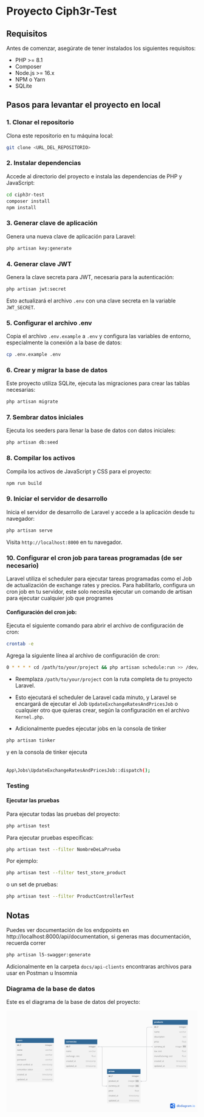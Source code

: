 # Proyecto Ciph3r-Test

## Requisitos
Antes de comenzar, asegúrate de tener instalados los siguientes requisitos:
- PHP >= 8.1
- Composer
- Node.js >= 16.x
- NPM o Yarn
- SQLite

## Pasos para levantar el proyecto en local

### 1. Clonar el repositorio
Clona este repositorio en tu máquina local:
```bash
git clone <URL_DEL_REPOSITORIO>
```

### 2. Instalar dependencias
Accede al directorio del proyecto e instala las dependencias de PHP y JavaScript:
```bash
cd ciph3r-test
composer install
npm install
```


### 3. Generar clave de aplicación
Genera una nueva clave de aplicación para Laravel:
```bash
php artisan key:generate
```

### 4. Generar clave JWT
Genera la clave secreta para JWT, necesaria para la autenticación:
```bash
php artisan jwt:secret
```

Esto actualizará el archivo `.env` con una clave secreta en la variable `JWT_SECRET`.

### 5. Configurar el archivo .env
Copia el archivo `.env.example` a `.env` y configura las variables de entorno, especialmente la conexión a la base de datos:
```bash
cp .env.example .env
```


### 6. Crear y migrar la base de datos
Este proyecto utiliza SQLite, ejecuta las migraciones para crear las tablas necesarias:
```bash
php artisan migrate
```

### 7. Sembrar datos iniciales
Ejecuta los seeders para llenar la base de datos con datos iniciales:
```bash
php artisan db:seed
```

### 8. Compilar los activos
Compila los activos de JavaScript y CSS para el proyecto:
```bash
npm run build
```

### 9. Iniciar el servidor de desarrollo
Inicia el servidor de desarrollo de Laravel y accede a la aplicación desde tu navegador:
```bash
php artisan serve
```
Visita `http://localhost:8000` en tu navegador.

### 10. Configurar el cron job para tareas programadas (de ser necesario)
Laravel utiliza el scheduler para ejecutar tareas programadas como el Job de actualización de exchange rates y precios. Para habilitarlo, configura un cron job en tu servidor, este solo necesita ejecutar un comando de artisan para ejecutar cualquier job que programes

#### Configuración del cron job:
Ejecuta el siguiente comando para abrir el archivo de configuración de cron:
```bash
crontab -e
```

Agrega la siguiente línea al archivo de configuración de cron:
```bash
0 * * * * cd /path/to/your/project && php artisan schedule:run >> /dev/null 2>&1
```

- Reemplaza `/path/to/your/project` con la ruta completa de tu proyecto Laravel.
- Esto ejecutará el scheduler de Laravel cada minuto, y Laravel se encargará de ejecutar el Job `UpdateExchangeRatesAndPricesJob` o cualquier otro que quieras crear, según la configuración en el archivo `Kernel.php`.

- Adicionalmente puedes ejecutar jobs en la consola de tinker

```bash
php artisan tinker

```
y en la consola de tinker ejecuta

```bash

App\Jobs\UpdateExchangeRatesAndPricesJob::dispatch();
```

### Testing

#### Ejecutar las pruebas
Para ejecutar todas las pruebas del proyecto:
```bash
php artisan test
```

Para ejecutar pruebas específicas:
```bash
php artisan test --filter NombreDeLaPrueba
```

Por ejemplo:
```bash
php artisan test --filter test_store_product
```

o un set de pruebas:
```bash
php artisan test --filter ProductControllerTest
```

## Notas
Puedes ver documentación de los endppoints en  http://localhost:8000/api/documentation, si generas mas documentación, recuerda correr 
```bash
php artisan l5-swagger:generate
```

Adicionalmente en la carpeta `docs/api-clients` encontraras archivos para usar en Postman u Insomnia

### Diagrama de la base de datos

Este es el diagrama de la base de datos del proyecto:

![Diagrama de la base de datos](docs/images/database-diagram.png)